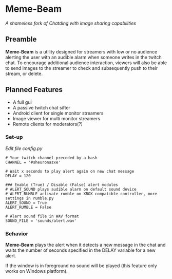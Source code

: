 # Meme-Beam

_A shameless fork of Chatding with image sharing capabilities_

## Preamble

**Meme-Beam** is a utility designed for streamers with low or no audience alerting the user with an audible alarm when someone writes in the twitch chat. To encourage additional audience interaction, viewers will also be able to send images to the streamer to check and subsequently push to their stream, or delete.

## Planned Features
- A full gui
- A passive twitch chat sifter
- Android client for single monitor streamers
- Image viewer for multi monitor streamers
- Remote clients for moderators(?)

### Set-up

_Edit file config.py_

```
# Your twitch channel preceded by a hash
CHANNEL = '#sheuronazxe'

# Wait x seconds to play alert again on new chat message
DELAY = 120

### Enable (True) / Disable (False) alert modules
# ALERT_SOUND plays audible alarm on default sound device
# ALERT_RUMBLE activate rumble on XBOX compatible controller, more settings in rumble.py
ALERT_SOUND = True
ALERT_RUMBLE = False

# Alert sound file in WAV format
SOUND_FILE = 'sounds/alert.wav'
```

### Behavior

**Meme-Beam** plays the alert when it detects a new message in the chat and waits the number of seconds specified in the DELAY variable for a new alert.

If the window is in foreground no sound will be played (this feature only works on Windows platform).
